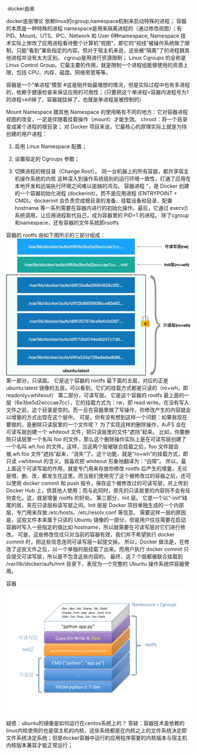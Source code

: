 ​         docker由来

docker底层理论
依赖linux的cgroup,namespace机制来启动特殊的进程；
容器的本质是一种特殊的进程
namespace是用来隔离进程的（通过修改视图）；有PID、Mount、UTS、IPC、Network 和 User 6种namespace;
Namespace 技术实际上修改了应用进程看待整个计算机“视图”，即它的“视线”被操作系统做了限制，只能“看到”某些指定的内容。但对于宿主机来说，这些被“隔离”了的进程跟其他进程并没有太大区别。
cgroup是用进行资源限制；
Linux Cgroups 的全称是 Linux Control Group。它最主要的作用，就是限制一个进程组能够使用的资源上限，包括 CPU、内存、磁盘、网络带宽等等。

容器是一个“单进程”模型 #这是刚开始最理想的情况，但是实际过程中也有多进程的，依赖于健康检查来保证应用的可用性；（只要把这个单进程<容器内进程号为1的进程>kill掉了，容器就挂掉了，也就是单进程是被控制的）

Mount Namespace 跟其他 Namespace 的使用略有不同的地方：它对容器进程视图的改变，一定是伴随着挂载操作（mount）才能生效。
chroot：将一个目录变成某个进程的根目录； 
对 Docker 项目来说，它最核心的原理实际上就是为待创建的用户进程：
1) 启用 Linux Namespace 配置；

2) 设置指定的 Cgroups 参数；

3) 切换进程的根目录（Change Root）。
同一台机器上的所有容器，都共享宿主机操作系统的内核
这种深入到操作系统级别的运行环境一致性，打通了应用在本地开发和远端执行环境之间难以逾越的鸿沟。
容器进程 "，是 Docker 创建的一个容器初始化进程 (dockerinit)，而不是应用进程 (ENTRYPOINT + CMD)。dockerinit 会负责完成根目录的准备、挂载设备和目录、配置 hostname 等一系列需要在容器内进行的初始化操作。最后，它通过 execv() 系统调用，让应用进程取代自己，成为容器里的 PID=1 的进程。
除了cgroup和namespace，还有容器的文件系统即rootfs

容器的 rootfs 由如下图所示的三部分组成：
![file://c:\users\baoyon~1\appdata\local\temp\tmp0kteis\1.png](理论.assets/1.png)
第一部分，只读层。
它是这个容器的 rootfs 最下面的五层，对应的正是 ubuntu:latest 镜像的五层。可以看到，它们的挂载方式都是只读的（ro+wh，即 readonly+whiteout）
第二部分，可读写层。
它是这个容器的 rootfs 最上面的一层（6e3be5d2ecccae7cc），它的挂载方式为：rw，即 read write。在没有写入文件之前，这个目录是空的。而一旦在容器里做了写操作，你修改产生的内容就会以增量的方式出现在这个层中。
可是，你有没有想到这样一个问题：如果我现在要做的，是删除只读层里的一个文件呢？
为了实现这样的删除操作，AuFS 会在可读写层创建一个 whiteout 文件，把只读层里的文件“遮挡”起来。
比如，你要删除只读层里一个名叫 foo 的文件，那么这个删除操作实际上是在可读写层创建了一个名叫.wh.foo 的文件。这样，当这两个层被联合挂载之后，foo 文件就会被.wh.foo 文件“遮挡”起来，“消失”了。这个功能，就是“ro+wh”的挂载方式，即只读 +whiteout 的含义。我喜欢把 whiteout 形象地翻译为：“白障”。
所以，最上面这个可读写层的作用，就是专门用来存放你修改 rootfs 后产生的增量，无论是增、删、改，都发生在这里。而当我们使用完了这个被修改过的容器之后，还可以使用 docker commit 和 push 指令，保存这个被修改过的可读写层，并上传到 Docker Hub 上，供其他人使用；而与此同时，原先的只读层里的内容则不会有任何变化。这，就是增量 rootfs 的好处。
第三部分，Init 层。
它是一个以“-init”结尾的层，夹在只读层和读写层之间。Init 层是 Docker 项目单独生成的一个内部层，专门用来存放 /etc/hosts、/etc/resolv.conf 等信息。
需要这样一层的原因是，这些文件本来属于只读的 Ubuntu 镜像的一部分，但是用户往往需要在启动容器时写入一些指定的值比如 hostname，所以就需要在可读写层对它们进行修改。
可是，这些修改往往只对当前的容器有效，我们并不希望执行 docker commit 时，把这些信息连同可读写层一起提交掉。
所以，Docker 做法是，在修改了这些文件之后，以一个单独的层挂载了出来。而用户执行 docker commit 只会提交可读写层，所以是不包含这些内容的。
最终，这 7 个层都被联合挂载到 /var/lib/docker/aufs/mnt 目录下，表现为一个完整的 Ubuntu 操作系统供容器使用。


容器
![file://c:\users\baoyon~1\appdata\local\temp\tmp0kteis\2.png](理论.assets/2.png)

疑惑：ubuntu的镜像是如何运行在centos系统上的？
答疑：容器技术是依赖的linux内核使用的也是宿主机的内核，这些系统都是在内核之上的文件系统决定即文件系统决定系统；但是docker容器中运行的应用程序需要的内核版本与宿主机内核版本兼容才能正常运行；